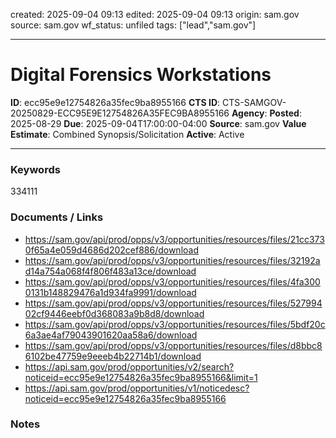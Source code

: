 created: 2025-09-04 09:13
edited: 2025-09-04 09:13
origin: sam.gov
source: sam.gov
wf_status: unfiled
tags: ["lead","sam.gov"]

---

# Digital Forensics Workstations

**ID**: ecc95e9e12754826a35fec9ba8955166
**CTS ID**: CTS-SAMGOV-20250829-ECC95E9E12754826A35FEC9BA8955166
**Agency**: 
**Posted**: 2025-08-29
**Due**: 2025-09-04T17:00:00-04:00
**Source**: sam.gov
**Value Estimate**: Combined Synopsis/Solicitation
**Active**: Active

---

### Keywords
334111

### Documents / Links
- <https://sam.gov/api/prod/opps/v3/opportunities/resources/files/21cc3730f65a4e059d4686d202cef886/download>
- <https://sam.gov/api/prod/opps/v3/opportunities/resources/files/32192ad14a754a068f4f806f483a13ce/download>
- <https://sam.gov/api/prod/opps/v3/opportunities/resources/files/4fa3000131b148829476a1d934fa9991/download>
- <https://sam.gov/api/prod/opps/v3/opportunities/resources/files/52799402cf9446eebf0d368083a9b8d8/download>
- <https://sam.gov/api/prod/opps/v3/opportunities/resources/files/5bdf20c6a3ae4af79043901620aa58a6/download>
- <https://sam.gov/api/prod/opps/v3/opportunities/resources/files/d8bbc86102be47759e9eeeb4b22714b1/download>
- <https://api.sam.gov/prod/opportunities/v2/search?noticeid=ecc95e9e12754826a35fec9ba8955166&limit=1>
- <https://api.sam.gov/prod/opportunities/v1/noticedesc?noticeid=ecc95e9e12754826a35fec9ba8955166>

### Notes


